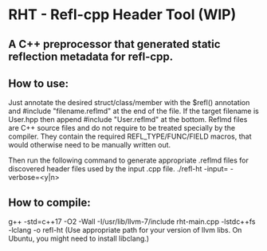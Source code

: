 # RHT - Refl-cpp Header Tool (WIP)
## A C++ preprocessor that generated static reflection metadata for refl-cpp.

## How to use:
Just annotate the desired struct/class/member with the $refl() annotation and #include "filename.reflmd" at the end of the file.
If the target filename is User.hpp then append #include "User.reflmd" at the bottom. Reflmd files are C++ source files and do not require to be treated specially by the compiler. They contain the required REFL_TYPE/FUNC/FIELD macros, that would otherwise need to be manually written out.

Then run the following command to generate appropriate .reflmd files for discovered header files used by the input .cpp file.
./refl-ht -input=<path-to-input-cpp-file> -verbose=<y|n>

## How to compile: 
g++ -std=c++17 -O2 -Wall -I/usr/lib/llvm-7/include rht-main.cpp -lstdc++fs -lclang -o refl-ht
(Use appropriate path for your version of llvm libs. On Ubuntu, you might need to install libclang.)